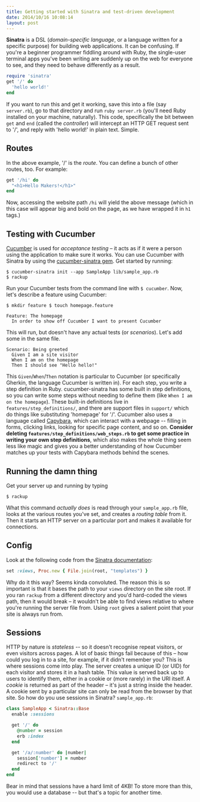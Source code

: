 ```yaml
---
title: Getting started with Sinatra and test-driven development
date: 2014/10/16 10:08:14
layout: post
---
```


**Sinatra** is a DSL (_domain-specific language_, or a language written for a specific purpose) for building web applications. It can be confusing. If you're a beginner programmer fiddling around with Ruby, the single-user terminal apps you've been writing are suddenly up on the web for everyone to see, and they need to behave differently as a result.

```ruby
require 'sinatra'
get '/' do
  'hello world!'
end
```

If you want to run this and get it working, save this into a file (say `server.rb`), go to that directory and run `ruby server.rb` (you'll need Ruby installed on your machine, naturally). This code, specifically the bit between `get` and `end` (called the _controller_) will intercept an HTTP GET request sent to '/', and reply with 'hello world!' in plain text. Simple.

## Routes

In the above example, '/' is the _route_. You can define a bunch of other routes, too. For example:

```ruby
get '/hi' do
  "<h1>Hello Makers!</h1>"
end
```

Now, accessing the website path `/hi` will yield the above message (which in this case will appear big and bold on the page, as we have wrapped it in `h1` tags.)

## Testing with Cucumber

[Cucumber](http://cukes.info) is used for _acceptance testing_ – it acts as if it were a person using the application to make sure it works. You can use Cucumber with Sinatra by using the [cucumber-sinatra gem](https://github.com/bernd/cucumber-sinatra). Get started by running:

```
$ cucumber-sinatra init --app SampleApp lib/sample_app.rb
$ rackup
```

Run your Cucumber tests from the command line with `$ cucumber`. Now, let's describe a feature using Cucumber:

```
$ mkdir feature $ touch homepage.feature
```

```
Feature: The homepage
  In order to show off Cucumber I want to present Cucumber
```

This will run, but doesn't have any actual tests (or _scenarios_). Let's add some in the same file.

```
Scenario: Being greeted
  Given I am a site visitor
  When I am on the homepage
  Then I should see "Hello hello!"
```

This `Given`/`When`/`Then` notation is particular to Cucumber (or specifically Gherkin, the language Cucumber is written in). For each step, you write a step definition in Ruby. cucumber-sinatra has some built in step definitions, so you can write some steps without needing to define them (like `When I am on the homepage`). These built-in definitions live in `features/step_definitions/`, and there are support files in `support/` which do things like substituting 'homepage' for '/'. Cucumber also uses a language called [Capybara](https://github.com/jnicklas/capybara), which can interact with a webpage -- filling in forms, clicking links, looking for specific page content, and so on. **Consider deleting `features/step_definitions/web_steps.rb` to get some practice in writing your own step definitions**, which also makes the whole thing seem less like magic and gives you a better understanding of how Cucumber matches up your tests with Capybara methods behind the scenes.

## Running the damn thing

Get your server up and running by typing

```
$ rackup
```

What this command _actually does_ is read through your `sample_app.rb` file, looks at the various routes you've set, and creates a _routing table_ from it. Then it starts an HTTP server on a particular port and makes it available for connections.

## Config

Look at the following code from the [Sinatra documentation](http://www.sinatrarb.com/configuration.html):

```ruby
set :views, Proc.new { File.join(root, "templates") }
```

Why do it this way? Seems kinda convoluted. The reason this is so important is that it bases the path to your `views` directory on the site root. If you ran `rackup` from a different directory and you'd hard-coded the views path, then it would break – it wouldn't be able to find views relative to where you're running the server file from. Using `root` gives a salient point that your site is always run from.

## Sessions

HTTP by nature is _stateless_ -- so it doesn't recognise repeat visitors, or even visitors across pages. A lot of basic things fail because of this – how could you log in to a site, for example, if it didn't remember you? This is where sessions come into play. The server creates a unique ID (or UID) for each visitor and stores it in a hash table. This value is served back up to users to identify them, either in a cookie or (more rarely) in the URI itself. A _cookie_ is returned as part of the header – it's just a string inside the header. A cookie sent by a particular site can only be read from the browser by that site. So how do you use sessions in Sinatra? `sample_app.rb`:

```ruby
class SampleApp < Sinatra::Base
  enable :sessions

  get '/' do
    @number = session
    erb :index
  end

  get '/a/:number' do |number|
    session['number'] = number
    redirect to '/'
  end
end
```

Bear in mind that sessions have a hard limit of 4KB! To store more than this, you would use a database -- but that's a topic for another time.
